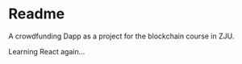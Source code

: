 # Readme

A crowdfunding Dapp as a project for the blockchain course in ZJU.

Learning React again...
